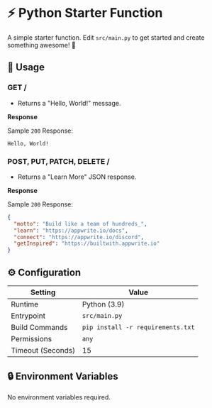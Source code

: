 # ⚡ Python Starter Function

A simple starter function. Edit `src/main.py` to get started and create something awesome! 🚀

## 🧰 Usage

### GET /

- Returns a "Hello, World!" message.

**Response**

Sample `200` Response:

```text
Hello, World!
```

### POST, PUT, PATCH, DELETE /

- Returns a "Learn More" JSON response.

**Response**

Sample `200` Response:

```json
{
  "motto": "Build like a team of hundreds_",
  "learn": "https://appwrite.io/docs",
  "connect": "https://appwrite.io/discord",
  "getInspired": "https://builtwith.appwrite.io"
}
```

## ⚙️ Configuration

| Setting           | Value                             |
| ----------------- | --------------------------------- |
| Runtime           | Python (3.9)                      |
| Entrypoint        | `src/main.py`                     |
| Build Commands    | `pip install -r requirements.txt` |
| Permissions       | `any`                             |
| Timeout (Seconds) | 15                                |

## 🔒 Environment Variables

No environment variables required.
